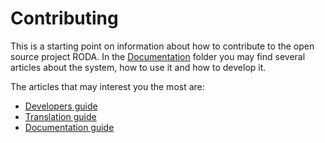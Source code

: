 # Contributing

This is a starting point on information about how to contribute to the open source project RODA. In the [Documentation](/documentation/README.md) folder you may find several articles about the system, how to use it and how to develop it.

The articles that may interest you the most are:

- [Developers guide](/documenation/Developers_Guide.md)
- [Translation guide](/documenation/Translation_Guide.md)
- [Documentation guide](/documenation/Documentation_Guide.md)
